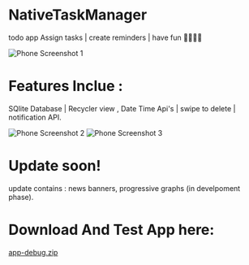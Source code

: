 # NativeTaskManager
 todo app
Assign tasks | create reminders | have fun 🤸‍♂️🚴‍♂️

![Phone Screenshot 1](https://user-images.githubusercontent.com/120575133/216245575-d6155554-68fe-47be-91fb-b47cca08ca88.jpg)

# Features Inclue : 
SQlite Database | Recycler view , Date Time Api's | swipe to delete | notification API. 

![Phone Screenshot 2](https://user-images.githubusercontent.com/120575133/216245610-1fd51621-cd33-4e93-b749-00da744daefb.jpg)
![Phone Screenshot 3](https://user-images.githubusercontent.com/120575133/216246190-7aa67e3e-1612-405b-a272-587ef7d709ed.jpg)

# Update soon! 
update contains :  news banners, progressive graphs (in develpoment phase).

# Download And Test App here:

[app-debug.zip](https://github.com/Praveen-Eth/NativeTaskManager/files/10610157/app-debug.zip)
